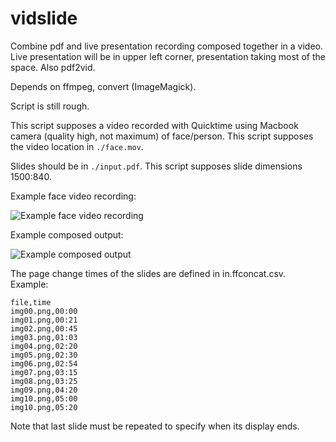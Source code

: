 # vidslide

Combine pdf and live presentation recording composed together in a video. Live presentation will be in upper left corner, presentation taking most of the space. Also pdf2vid.

Depends on ffmpeg, convert (ImageMagick).

Script is still rough.

This script supposes a video recorded with Quicktime using Macbook camera (quality high, not maximum) of face/person. This script supposes the video location in ```./face.mov```.

Slides should be in ```./input.pdf```. This script supposes slide dimensions 1500:840.

Example face video recording:

![Example face video recording](https://github.com/paalvibe/tree/master/vidslide/docs/face_vid_example.png)

Example composed output:

![Example composed output](https://github.com/paalvibe/vidslide/tree/master/docs/combined_vid_example.png)

The page change times of the slides are defined in in.ffconcat.csv. Example:

```
file,time
img00.png,00:00
img01.png,00:21
img02.png,00:45
img03.png,01:03
img04.png,02:20
img05.png,02:30
img06.png,02:54
img07.png,03:15
img08.png,03:25
img09.png,04:20
img10.png,05:00
img10.png,05:20
```

Note that last slide must be repeated to specify when its display ends.